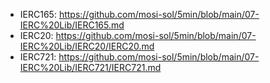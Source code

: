 - IERC165: https://github.com/mosi-sol/5min/blob/main/07-IERC%20Lib/IERC165.md
- IERC20: https://github.com/mosi-sol/5min/blob/main/07-IERC%20Lib/IERC20/IERC20.md
- IERC721: https://github.com/mosi-sol/5min/blob/main/07-IERC%20Lib/IERC721/IERC721.md
